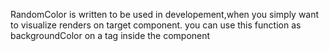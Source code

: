 RandomColor is written to be used in developement,when you simply want to visualize
renders on target component. you can use this function as backgroundColor on a tag inside the component

